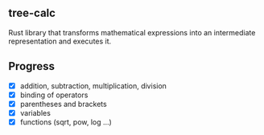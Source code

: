 ## tree-calc

Rust library that transforms mathematical expressions into an intermediate representation and executes it.

## Progress
- [X] addition, subtraction, multiplication, division
- [X] binding of operators 
- [X] parentheses and brackets 
- [X] variables 
- [X] functions (sqrt, pow, log ...) 
